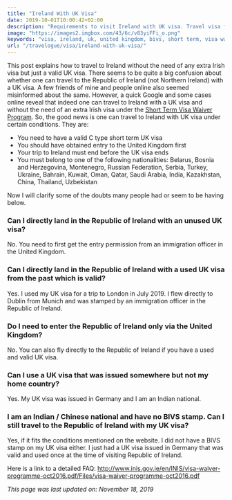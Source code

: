 ```yaml
---
title: "Ireland With UK Visa"
date: 2019-10-01T10:00:42+02:00
description: "Requirements to visit Ireland with UK visa. Travel visa free to Ireland with a valid short term visit visa from the United Kingdom."
image: "https://images2.imgbox.com/43/6c/v83yiFFi_o.png"
keywords: "visa, ireland, uk, united kingdom, bivs, short term, visa waiver"
url: "/travelogue/visa/ireland-with-uk-visa/"
---
```


This post explains how to travel to Ireland without the need of any extra Irish visa but just a valid UK visa. There seems to be quite a big confusion about whether one can travel to the Republic of Ireland (not Northern Ireland) with a UK visa. A few friends of mine and people online also seemed misinformed about the same. However, a quick Google and some cases online reveal that indeed one can travel to Ireland with a UK visa and without the need of an extra Irish visa under the [Short Term Visa Waiver Program](http://www.inis.gov.ie/en/INIS/Pages/Irish+Short+Stay+Visa+Waiver+Programme). So, the good news is one can travel to Ireland with UK visa under certain conditions. They are:

- You need to have a valid C type short term UK visa
- You should have obtained entry to the United Kingdom first
- Your trip to Ireland must end before the UK visa ends
- You must belong to one of the following nationalities: Belarus, Bosnia and Herzegovina, Montenegro, Russian Federation, Serbia, Turkey, Ukraine, Bahrain, Kuwait, Oman, Qatar, Saudi Arabia, India, Kazakhstan, China, Thailand, Uzbekistan

Now I will clarify some of the doubts many people had or seem to be having below.

### Can I directly land in the Republic of Ireland with an unused UK visa?

No. You need to first get the entry permission from an immigration officer in the United Kingdom.

### Can I directly land in the Republic of Ireland with a used UK visa from the past which is valid?

Yes. I used my UK visa for a trip to London in July 2019. I flew directly to Dublin from Munich and was stamped by an immigration officer in the Republic of Ireland.

### Do I need to enter the Republic of Ireland only via the United Kingdom?

No. You can also fly directly to the Republic of Ireland if you have a used and valid UK visa.

### Can I use a UK visa that was issued somewhere but not my home country?

Yes. My UK visa was issued in Germany and I am an Indian national. 

### I am an Indian / Chinese national and have no BIVS stamp. Can I still travel to the Republic of Ireland with my UK visa?

Yes, if it fits the conditions mentioned on the website. I did not have a BIVS stamp on my UK visa either. I just had a UK visa issued in Germany that was valid and used once at the time of visiting Republic of Ireland.

Here is a link to a detailed FAQ: http://www.inis.gov.ie/en/INIS/visa-waiver-programme-oct2016.pdf/Files/visa-waiver-programme-oct2016.pdf

*This page was last updated on: November 18, 2019*